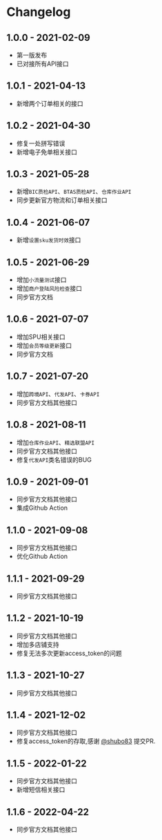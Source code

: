 # Changelog

## 1.0.0 - 2021-02-09

- 第一版发布
- 已对接所有API接口

## 1.0.1 - 2021-04-13
- 新增两个订单相关的接口

## 1.0.2 - 2021-04-30
- 修复一处拼写错误
- 新增电子免单相关接口

## 1.0.3 - 2021-05-28
- 新增`BIC质检API`、`BTAS质检API`、`仓库作业API`
- 同步更新官方物流和订单相关接口

## 1.0.4 - 2021-06-07
- 新增`设置sku发货时效`接口

## 1.0.5 - 2021-06-29
- 增加`小流量测试`接口
- 增加`商户登陆风险检查`接口
- 同步官方文档

## 1.0.6 - 2021-07-07
- 增加SPU相关接口
- 增加`会员等级更新`接口
- 同步官方文档

## 1.0.7 - 2021-07-20
- 增加`跨境API`、`代发API`、`卡券API`
- 同步官方文档其他接口

## 1.0.8 - 2021-08-11
- 增加`仓库作业API`、`精选联盟API`
- 同步官方文档其他接口
- 修复`代发API`类名错误的BUG

## 1.0.9 - 2021-09-01
- 同步官方文档其他接口
- 集成Github Action

## 1.1.0 - 2021-09-08
- 同步官方文档其他接口
- 优化Github Action

## 1.1.1 - 2021-09-29
- 同步官方文档其他接口

## 1.1.2 - 2021-10-19
- 同步官方文档其他接口
- 增加多店铺支持
- 修复无法多次更新access_token的问题

## 1.1.3 - 2021-10-27
- 同步官方文档其他接口

## 1.1.4 - 2021-12-02
- 同步官方文档其他接口
- 修复access_token的存取,感谢 [@shubo83](https://github.com/shubo83) 提交PR.

## 1.1.5 - 2022-01-22
- 同步官方文档其他接口
- 新增短信相关接口

## 1.1.6 - 2022-04-22
- 同步官方文档其他接口